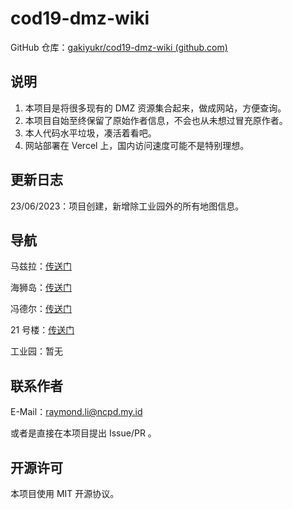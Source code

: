 # cod19-dmz-wiki

GitHub 仓库：[gakiyukr/cod19-dmz-wiki (github.com)](https://github.com/gakiyukr/cod19-dmz-wiki)

## 说明

1. 本项目是将很多现有的 DMZ 资源集合起来，做成网站，方便查询。
2. 本项目自始至终保留了原始作者信息，不会也从未想过冒充原作者。
3. 本人代码水平垃圾，凑活着看吧。
4. 网站部署在 Vercel 上，国内访问速度可能不是特别理想。

## 更新日志

23/06/2023：项目创建，新增除工业园外的所有地图信息。

## 导航

马兹拉：[传送门](https://cod19-dmz-wiki.vercel.app/img/al-mazrah-map.png)

海狮岛：[传送门](https://cod19-dmz-wiki.vercel.app/img/ashika-island-map.png)

冯德尔：[传送门](https://cod19-dmz-wiki.vercel.app/img/Vondel-map.png)

21 号楼：[传送门](https://cod19-dmz-wiki.vercel.app/img/21-map.png)

工业园：暂无

## 联系作者

E-Mail：raymond.li@ncpd.my.id

或者是直接在本项目提出 Issue/PR 。

## 开源许可

本项目使用 MIT 开源协议。
